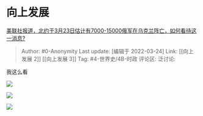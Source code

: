 # 向上发展
[美联社报道，北约于3月23日估计有7000-15000俄军在乌克兰阵亡，如何看待这一消息?](https://www.zhihu.com/question/523776053/answer/2405564216)

> Author: #0-Anonymity
> Last update: [编辑于 2022-03-24]
> Link: [[向上发展 2]] [[向上发展 3]]
> Tag: #4-世界史/4B-时政
> 评论区:
> 泛讨论:

我这么看

![](https://pic2.zhimg.com/50/v2-4d88a22ca2dbd965fbaf41dbacad6fb2_720w.jpg?source=1940ef5c)

![](https://pic1.zhimg.com/50/v2-5ea20f2df9bdae8d054479e505955baf_720w.jpg?source=1940ef5c)

![](https://pic1.zhimg.com/50/v2-12d64c99e06a3e8c1dd1056eba32aabe_720w.jpg?source=1940ef5c)
